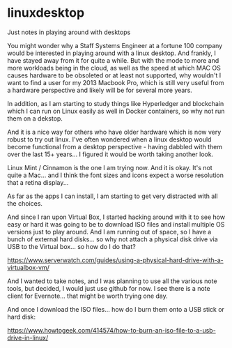 # linuxdesktop
Just notes in playing around with desktops

You might wonder why a Staff Systems Engineer at a fortune 100 company would be interested in playing around with a linux desktop. And frankly, I have stayed away from it for quite a while. But with the mode to more and more workloads being in the cloud, as well as the speed at which MAC OS causes hardware to be obsoleted or at least not supported, why wouldn't I want to find a user for my 2013 Macbook Pro, which is still very useful from a hardware perspective and likely will be for several more years.

In addition, as I am starting to study things like Hyperledger and blockchain which I can run on Linux easily as well in Docker containers, so why not run them on a dekstop.

And it is a nice way for others who have older hardware which is now very robust to try out linux. I've often wondered when a linux desktop would become functional from a desktop perspective - having dabbled with them over the last 15+ years... I figured it would be worth taking another look.

Linux Mint / Cinnamon is the one I am trying now. And it is okay. It's not quite a Mac... and I think the font sizes and icons expect a worse resolution that a retina display... 

As far as the apps I can install, I am starting to get very distracted with all the choices.

And since I ran upon Virtual Box, I started hacking around with it to see how easy or hard it was going to be to download ISO files and install multiple OS versions just to play around. And I am running out of space, so I have a bunch of external hard disks... so why not attach a physical disk drive via USB to the Virtual box... so how do I do that?

https://www.serverwatch.com/guides/using-a-physical-hard-drive-with-a-virtualbox-vm/


And I wanted to take notes, and I was planning to use all the various note tools, but decided, I would just use github for now. 
I see there is a note client for Evernote... that might be worth trying one day.

And once I download the ISO files... how do I burn them onto a USB stick or hard disk:

https://www.howtogeek.com/414574/how-to-burn-an-iso-file-to-a-usb-drive-in-linux/

